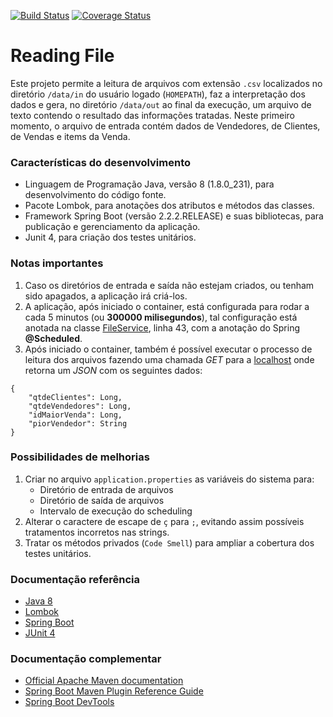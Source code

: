 [![Build Status](https://travis-ci.com/jccorreacouto/readingfile.svg?branch=master)](https://travis-ci.com/jccorreacouto/readingfile)
[![Coverage Status](https://coveralls.io/repos/github/jccorreacouto/readingfile/badge.svg?branch=develop)](https://coveralls.io/github/jccorreacouto/readingfile?branch=develop)

# Reading File
Este projeto permite a leitura de arquivos com extensão ``.csv`` localizados no diretório ``/data/in`` do usuário logado (``HOMEPATH``), 
faz a interpretação dos dados e gera, no diretório ``/data/out`` ao final da execução, um arquivo de texto contendo o resultado das informações
tratadas.
Neste primeiro momento, o arquivo de entrada contém dados de Vendedores, de Clientes, de Vendas e items da Venda.

### Características do desenvolvimento
* Linguagem de Programação Java, versão 8 (1.8.0_231), para desenvolvimento do código fonte.
* Pacote Lombok, para anotações dos atributos e métodos das classes.
* Framework Spring Boot (versão 2.2.2.RELEASE) e suas bibliotecas, para publicação e gerenciamento da aplicação.
* Junit 4, para criação dos testes unitários.

### Notas importantes
1. Caso os diretórios de entrada e saída não estejam criados, ou tenham sido apagados, a aplicação irá criá-los.
2. A aplicação, após iniciado o container, está configurada para rodar a cada 5 minutos (ou **300000 milisegundos**), 
tal configuração está anotada na classe [FileService](/src/main/java/com/testedev/readingfile/service/FileService.java), 
linha 43, com a anotação do Spring **@Scheduled**.
3. Após iniciado o container, também é possível executar o processo de leitura dos arquivos fazendo uma chamada *GET* 
para a [localhost](http://localhost:8080/vendas/extrato) onde retorna um *JSON* com os seguintes dados:
```
{
    "qtdeClientes": Long,
    "qtdeVendedores": Long,
    "idMaiorVenda": Long,
    "piorVendedor": String
}
```

### Possibilidades de melhorias
1. Criar no arquivo ``application.properties`` as variáveis do sistema para:
    * Diretório de entrada de arquivos
    * Diretório de saída de arquivos
    * Intervalo de execução do scheduling  
2. Alterar o caractere de escape de ``ç`` para ``;``, evitando assim possíveis tratamentos incorretos nas strings.
3. Tratar os métodos privados (``Code Smell``) para ampliar a cobertura dos testes unitários.

### Documentação referência

* [Java 8](https://docs.oracle.com/javase/8/docs/)
* [Lombok](https://projectlombok.org/)
* [Spring Boot](https://docs.spring.io/spring-boot/docs/2.2.2.RELEASE/reference/html/getting-started.html)
* [JUnit 4](https://junit.org/junit4/)

### Documentação complementar
* [Official Apache Maven documentation](https://maven.apache.org/guides/index.html)
* [Spring Boot Maven Plugin Reference Guide](https://docs.spring.io/spring-boot/docs/2.2.2.RELEASE/maven-plugin/)
* [Spring Boot DevTools](https://docs.spring.io/spring-boot/docs/2.2.2.RELEASE/reference/htmlsingle/#using-boot-devtools)


